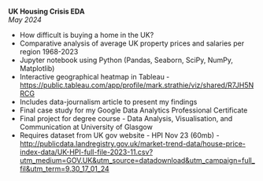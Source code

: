 **UK Housing Crisis EDA**  
*May 2024*
- How difficult is buying a home in the UK?
- Comparative analysis of average UK property prices and salaries per region 1968-2023
- Jupyter notebook using Python (Pandas, Seaborn, SciPy, NumPy, Matplotlib)
- Interactive geographical heatmap in Tableau - https://public.tableau.com/app/profile/mark.strathie/viz/shared/R7JH5NRCG
- Includes data-journalism article to present my findings
- Final case study for my Google Data Analytics Professional Certificate
- Final project for degree course - Data Analysis, Visualisation, and Communication at University of Glasgow
- Requires dataset from UK gov website - HPI Nov 23 (60mb) - http://publicdata.landregistry.gov.uk/market-trend-data/house-price-index-data/UK-HPI-full-file-2023-11.csv?utm_medium=GOV.UK&utm_source=datadownload&utm_campaign=full_fil&utm_term=9.30_17_01_24
